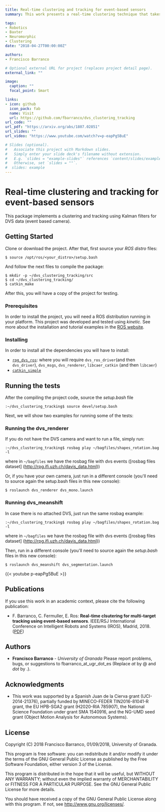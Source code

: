 ```yaml
---
title: Real-time clustering and tracking for event-based sensors
summary: This work presents a real-time clustering technique that takes advantage of the unique properties of event-based vision sensors. Our approach redefines the well-known mean-shift clustering method using asynchronous events instead of conventional frames. 

tags:
- Robotics
- Baxter
- Neuromorphic
- Clustering
date: "2018-04-27T00:00:00Z"

authors:
- Francisco Barranco

# Optional external URL for project (replaces project detail page).
external_link: ""

image:
  caption: ""
  focal_point: Smart

links:
- icon: github
  icon_pack: fab
  name: Visit
  url: https://github.com/fbarranco/dvs_clustering_tracking
url_code: ""
url_pdf: "https://arxiv.org/abs/1807.02851"
url_slides: ""
url_video: "https://www.youtube.com/watch?v=p-eapPg5BuE"

# Slides (optional).
#   Associate this project with Markdown slides.
#   Simply enter your slide deck's filename without extension.
#   E.g. `slides = "example-slides"` references `content/slides/example-slides.md`.
#   Otherwise, set `slides = ""`.
#  slides: example
---
```


# Real-time clustering and tracking for event-based sensors 

This package implements a clustering and tracking using Kalman filters for DVS data (event based camera). 

## Getting Started

Clone or download the project. After that, first source your *ROS distro* files:
```
$ source /opt/ros/<your_distro>/setup.bash
```

And follow the next files to compile the package:
```
$ mkdir -p ~/dvs_clustering_tracking/src
$ cd ~/dvs_clustering_tracking/
$ catkin_make
```

After this, you will have a copy of the project for testing.

### Prerequisites

In order to install the project, you will need a ROS distribution running in your platform. This project was developed and tested using *kinetic*. See more about the installation and tutorial examples in the [ROS website](http://wiki.ros.org/ROS/Tutorials/).

### Installing

In order to install all the dependencies you will have to install:
* [`rpg_dvs_ros`](https://github.com/uzh-rpg/rpg_dvs_ros): where you will require `dvs_ros_driver`(and then `dvs_driver`), `dvs_msgs`, `dvs_renderer`, `libcaer_catkin` (and then `libcaer`)
* [`catkin_simple`](https://github.com/catkin/catkin_simple)

## Running the tests

After the compiling the project code, source the *setup.bash* file

```
:~/dvs_clustering_tracking$ source devel/setup.bash
```
Next, we will show two examples for running some of the tests:

### Running the dvs_renderer
If you do not have the DVS camera and want to run a file, simply run:
```
:~/dvs_clustering_tracking$ rosbag play ~/bagfiles/shapes_rotation.bag -l
```
where in `~/bagfiles` we have the rosbag file with dvs events ([rosbag files dataset] (http://rpg.ifi.uzh.ch/davis_data.html)) 

Or, if you have your own camera, just run in a different console (you'll need to source again the setup.bash files in this new console):
```
$ roslaunch dvs_renderer dvs_mono.launch
```

### Running dvs_meanshift
In case there is no attached DVS, just run the same rosbag example:
```
:~/dvs_clustering_tracking$ rosbag play ~/bagfiles/shapes_rotation.bag -l
```
where in `~/bagfiles` we have the rosbag file with dvs events ([rosbag files dataset] (http://rpg.ifi.uzh.ch/davis_data.html))

Then, run in a different console (you'll need to source again the *setup.bash* files in this new console):
```
$ roslaunch dvs_meanshift dvs_segmentation.launch
```
{{< youtube p-eapPg5BuE >}}

## Publications

If you use this work in an academic context, please cite the following publication:

* F. Barranco, C. Fermuller, E. Ros: **Real-time clsutering for multi-target tracking using event-based sensors**. IEEE/RSJ International Conference on Intelligent Robots and Systems (IROS), Madrid, 2018. ([PDF](https://arxiv.org/pdf/1807.02851.pdf))


## Authors

* **Francisco Barranco** - *University of Granada*
Please report problems, bugs, or suggestions to fbarranco_at_ugr_dot_es (Replace _at_ by @ and _dot_ by .).

## Acknowledgments

* This work was supported by a Spanish Juan de la Cierva grant (IJCI-2014-21376), partially funded by MINECO-FEDER TIN2016-81041-R grant, the EU HPB-SGA2 grant (H2020-RIA 785907), the National Science Foundation under grant SMA 1540916, and the NG-UMD seed grant (Object Motion Analysis for Autonomous Systems).

## License

Copyright (C) 2018 Francisco Barranco, 01/09/2018, University of Granada.

This program is free software: you can redistribute it and/or modify it under the terms of the GNU General Public License as published by the Free Software Foundation, either version 3 of the License.

This program is distributed in the hope that it will be useful, but WITHOUT ANY WARRANTY; without even the implied warranty of MERCHANTABILITY or FITNESS FOR A PARTICULAR PURPOSE. See the GNU General Public License for more details. 

You should have received a copy of the GNU General Public License along with this program.  If not, see <http://www.gnu.org/licenses/>.

